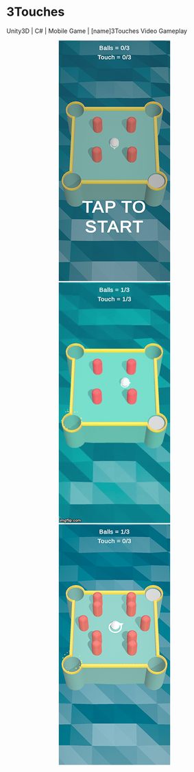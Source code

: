# 3Touches
Unity3D | C# | Mobile Game | [name]3Touches
Video Gameplay

<p align="center">
<img src="img_3touches_1.png"/>
<img src="demo_3touches.gif"/>
<img src="img_3touches_2.png"/>
</p>

